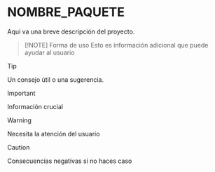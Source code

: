 # NOMBRE_PAQUETE

Aquí va una breve descripción del proyecto. 


> [!NOTE] Forma de uso
> Esto es información adicional que puede ayudar al usuario

> [!TIP]
> Un consejo útil o una sugerencia.

> [!IMPORTANT]
> Información crucial

> [!WARNING]
> Necesita la atención del usuario

> [!CAUTION]
> Consecuencias negativas si no haces caso